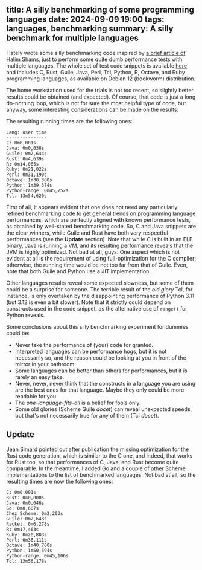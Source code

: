 title: A silly benchmarking of some programming languages
date: 2024-09-09 19:00
tags: languages, benchmarking
summary: A silly benchmark for multiple languages
---

I lately wrote some silly benchmarking code inspired by [a brief article of Halim Shams](https://halimshams.medium.com/python-vs-c-speed-comparison-48187511c595), just to perform some quite dumb performance tests with multiple languages.
The whole set of test code snippets is available [here](https://github.com/fpl/silly-bench/) and includes C, Rust, Guile, Java, Perl, Tcl, Python, R, Octave, and Ruby programming languages, as available on Debian 12 (bookworm) distribution.

The home workstation used for the trials is not too recent, so slightly better results could be obtained (and expected). Of course, that code is just a long do-nothing loop, which is not for sure the most helpful type of code, but anyway, some interesting considerations can be made on the results.

The resulting running times are the following ones:

```
Lang: user time
---------------
C: 0m0,001s
Java: 0m0,038s
Guile: 0m2,644s
Rust: 0m4,639s
R: 0m14,065s
Ruby: 0m21,022s
Perl: 0m31,190s
Octave: 1m38,300s
Python: 1m39,374s
Python-range: 0m45,752s
Tcl: 13m54,620s
```

First of all, it appears evident that one does not need any particularly refined benchmarking code to get general trends on programming language performances, which are perfectly aligned with known performance tests, as obtained by well-stated benchmarking code. 
So, C and Java snippets are the clear winners, while Guile and Rust have both very respectful performances (see the **Update** section). Note that while C is built in an ELF binary, Java is running a VM, and its resulting performance reveals that the JVM is highly optimized. Not bad at all, guys. One aspect which is not evident at all is the requirement of using full-optimization for the
C compiler; otherwise, the running time would be not too far from that of Guile. Even, note that both Guile and Python use a JIT implementation.

Other languages results reveal some expected slowness, but some of them could be a surprise for someone. The terrible result of the _old glory_ Tcl, for instance, is only overtaken by the disappointing performance of Python 3.11 (but 3.12 is even a bit slower). Note that it strictly could depend on constructs used in the code snippet, as the alternative use of `range()` for Python reveals. 

Some conclusions about this silly benchmarking experiment for dummies could be: 
 * Never take the performance of (your) code for granted.
 * Interpreted languages can be performance hogs, but it is not necessarily so, and the reason could be looking at you in front of the mirror in your bathroom.
 * Some languages can be better than others for performances, but it is rarely an easy take.
 * Never, never, never think that the constructs in a language you are using are the best ones for that language. Maybe they only could be more readable for you.
 * The _one-language-fits-all_ is a belief for fools only.
 * Some old glories (Scheme Guile _docet_) can reveal unexpected speeds, but that's not necessarily true for any of them (Tcl _docet_).

## Update

[Jean Simard](https://github.com/woshilapin) pointed out after publication the missing optimization for the Rust code generation, which is similar to the C one,
and indeed, that works for Rust too, so that performances of C, Java, and Rust become quite comparable.  In the meantime, I added Go and a couple of other Scheme implementations to the list of benchmarked languages. Not bad at all, so the resulting times are now the following ones:
```
C: 0m0,001s
Rust: 0m0,000s
Java: 0m0,046s
Go: 0m0,607s
Chez Scheme: 0m2,203s
Guile: 0m2,643s
Racket: 0m6,278s
R: 0m17,463s
Ruby: 0m20,803s
Perl: 0m36,111s
Octave: 1m40,700s
Python: 1m50,594s
Python-range: 0m45,106s
Tcl: 13m56,178s
```
